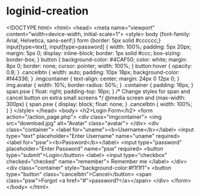 # loginid-creation
&lt;!DOCTYPE html> &lt;html> &lt;head> &lt;meta name="viewport" content="width=device-width, initial-scale=1"> &lt;style> body {font-family: Arial, Helvetica, sans-serif;} form {border: 5px solid #cccccc;}  input[type=text], input[type=password] {     width: 100%;     padding: 5px 20px;     margin: 5px 0;     display: inline-block;     border: 1px solid #ccc;     box-sizing: border-box; }  button {     background-color: #4CAF50;     color: white;         margin: 8px 0;     border: none;     cursor: pointer;     width: 100%; }  button:hover {     opacity: 0.8; }  .cancelbtn {     width: auto;     padding: 10px 18px;     background-color: #f44336; }  .imgcontainer {     text-align: center;     margin: 24px 0 12px 0; }  img.avatar {     width: 10%;     border-radius: 50%; }  .container {     padding: 16px; }  span.psw {     float: right;     padding-top: 16px; }  /* Change styles for span and cancel button on extra small screens */ @media screen and (max-width: 300px) {     span.psw {        display: block;        float: none;     }     .cancelbtn {        width: 100%;     } } &lt;/style> &lt;/head> &lt;body>  &lt;h2>Login Form&lt;/h2>  &lt;form action="/action_page.php">   &lt;div class="imgcontainer">     &lt;img src="download.jpg" alt="Avatar" class="avatar">   &lt;/div>    &lt;div class="container">     &lt;label for="uname">&lt;b>Username&lt;/b>&lt;/label>     &lt;input type="text" placeholder="Enter Username" name="uname" required>      &lt;label for="psw">&lt;b>Password&lt;/b>&lt;/label>     &lt;input type="password" placeholder="Enter Password" name="psw" required>              &lt;button type="submit">Login&lt;/button>     &lt;label>       &lt;input type="checkbox" checked="checked" name="remember"> Remember me     &lt;/label>   &lt;/div>    &lt;div class="container" style="background-color:#f1f1f1">     &lt;button type="button" class="cancelbtn">Cancel&lt;/button>     &lt;span class="psw">Forgot &lt;a href="#">password?&lt;/a>&lt;/span>   &lt;/div> &lt;/form>  &lt;/body> &lt;/html>
